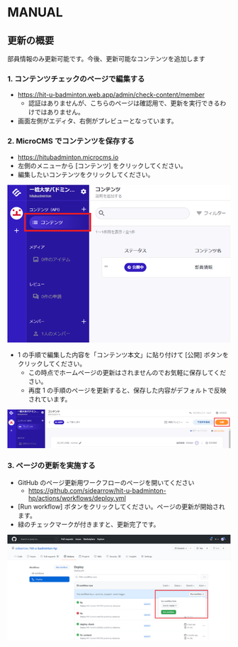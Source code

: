 # MANUAL

## 更新の概要

部員情報のみ更新可能です。今後、更新可能なコンテンツを追加します

### 1. コンテンツチェックのページで編集する

- https://hit-u-badminton.web.app/admin/check-content/member
  - 認証はありませんが、こちらのページは確認用で、更新を実行できるわけではありません。
- 画面左側がエディタ、右側がプレビューとなっています。

### 2. MicroCMS でコンテンツを保存する

- https://hitubadminton.microcms.io
- 左側のメニューから [コンテンツ] をクリックしてください。
- 編集したいコンテンツをクリックしてください。

![-](./manual-02.png)

- 1 の手順で編集した内容を「コンテンツ本文」に貼り付けて [公開] ボタンをクリックしてください。
  - この時点でホームページの更新はされませんのでお気軽に保存してください。
  - 再度 1 の手順のページを更新すると、保存した内容がデフォルトで反映されています。

![-](./manual-03.png)

### 3. ページの更新を実施する

- GitHub のページ更新用ワークフローのページを開いてください
  - https://github.com/sidearrow/hit-u-badminton-hp/actions/workflows/deploy.yml
- [Run workflow] ボタンをクリックしてください。ページの更新が開始されます。
- 緑のチェックマークが付きますと、更新完了です。

![-](./manual-04.png)
